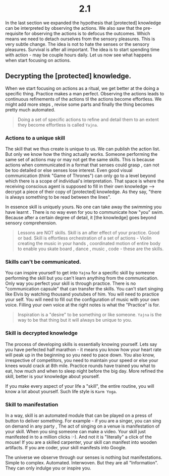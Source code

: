 <center><h1> 2.1</h1></center> 

In the last section we expanded the hypothesis that [protected] knowledge can be interpreted by observing the actions. We also saw that the pre-requisite for observing the actions is to defocus the outcomes. Which means we need to detach ourselves from the sensory pleasures. This is very subtle change. The idea is not to hate the senses or the sensory pleasures. Survival is after all important. The idea is to start spending time with action - may be couple hours daily. Let us now see what happens when start focusing on actions. 

## Decrypting the [protected] knowledge.

When we start focusing on actions as a ritual, we get better at the doing a specific thing. Practice makes a man perfect. Observing the actions leads to continuous refinements of the actions til the actions become effortless. We might add more steps , revise some parts and finally  the thing becomes pretty much automated. 

>Doing a set of specific actions to refine and detail them to an extent they become effortless is called `Yajna`. 

### Actions to a unique skill 
The skill that we thus create is unique to us. We can publish the action list. But only we know how the thing actually works. Someone performing the same set of actions may or may not get the same skills. This is because actions when communicated in a format that senses could grasp , can not be too detailed or else senses lose interest. Even good visual communication (think "Game of Thrones") can only go to a level beyond which there is a scope of individual's interpretation. That space is where the receiving conscious agent is supposed to fill in their own knowledge --> decrypt a piece of their copy of [protected] knowledge. As they say, "there is always something to be read between the lines".

In essence skill is uniquely yours. No one can take away the swimming you have learnt . There is no way even for you to communicate how "you" swim. Because after a certain degree of detail, it [the knowledge] goes beyond sensory comprehension. 

>Lessons are NOT skills. Skill is an after effect of your practice. Good or bad. Skill is effortless orchestration of a set of actions - Violin creating the music in your hands , coordinated motion of entire body  to enable you skate board , dance , music , code - these are the skills. 

### Skills can't be communicated. 
You can inspire yourself to get into `Yajna` for a specific skill by someone performing the skill but you can't learn anything from the communication. Only way you perfect your skill is through  practice. There is no "communication capsule" that can transfer the skills. You can't start singing like Elvis by watching thousand youtubes of him. You will need to practice your self. You will need to fill out the configuration of music with your own voice. Filling your own voice at the right notes is what the "Practice" is for. 

>Inspiration is a "desire" to be something or like someone. `Yajna` is the way to be that thing but it will always be unique to you. 

### Skill is decrypted knowledge

The process of developing skills is essentially knowing yourself. Lets say you have perfected half marathon - it means you know how your heart rate will peak up in the beginning so you need to pace down. You also know, irrespective of competitors, you need to maintain your speed or else your knees would crack at 8th mile. Practice rounds have trained you what to eat, how much and when to sleep night before the big day. More refined the skill, better is your knowledge about yourself. 

If you make every aspect of your life a "skill", the entire routine, you will know a lot about yourself. Such life style is `Karm Yoga`.

### Skill to manifestation

In a way, skill is an automated module that can be played on a press of button to deliver something. For example - if you are a singer, you can sing on demand in any party , The act of singing on a venue is manifestation of your skill. When you sing someone can make a video. Your skill just manifested in to a million clicks :-). And not it is "literally" a click of the mouse! If you are a skilled carpenter, your skill can manifest into wooden artifacts. If you are coder, your skill manifests into Google.

The universe we observe through our senses is nothing but manifestations. Simple to complex. Automated. Interwoven. But they are all "Information". They can only indulge you or inspire you. 


